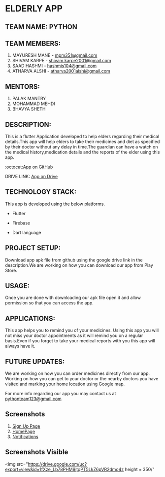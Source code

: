 # ELDERLY APP

## TEAM NAME: PYTHON

## TEAM MEMBERS:

1. MAYURESH MANE - mpm351@gmail.com
2. SHIVAM KARPE - shivam.karpe2001@gmail.com
3. SAAD HASHMI - hashmis104@gmail.com
4. ATHARVA ALSHI - atharva2001alshi@gmail.com

## MENTORS:

1. PALAK MANTRY
2. MOHAMMAD MEHDI
3. BHAVYA SHETH

## DESCRIPTION:

This is a flutter Application developed to help elders regarding their medical details.This app will help elders to take their medicines and diet as specified by their doctor without any delay in time.The guardian can have a watch on the medical history,medication details and the reports of the elder using this app.

:octocat:[App on GitHub](https://github.com/Mayuresh351/Elderly_App)

DRIVE LINK: [App on Drive](https://drive.google.com/file/d/1Dt0ogGWINYJWQA0FEHdTnqze-LF2xfir/view?usp=drivesdk)

## TECHNOLOGY STACK:

This app is developed using the below platforms.

* Flutter

* Firebase

* Dart language

## PROJECT SETUP:

Download app apk file from github using the google drive link in the description.We are working on how you can download our app from Play Store.

## USAGE:

Once you are done with downloading our apk file open it and allow permission so that you can access the app.

## APPLICATIONS:

This app helps you to remind you of your medicines. Using this app you will not miss your doctor appointments as it will remind you on a regular basis.Even if you forget to take your medical reports with you this app will always have it.

## FUTURE UPDATES:

We are working on how you can order medicines directly from our app. Working on how you can get to your doctor or the nearby doctors you have visited and marking your home location using Google map.

For more info regarding our app you may contact us at pythonteam123@gmail.com

## Screenshots
1. [Sign Up Page](https://drive.google.com/file/d/1M2ltiBrogJLWqtqWa5KbSzQMm6dAgNh6/view?usp=drivesdk)
2. [HomePage](https://drive.google.com/file/d/1M7ntM-vmeu4_jTRWX9EQ4qnGjM_rXlv5/view?usp=drivesdk)
3. [Notifications](https://drive.google.com/file/d/1LxUewzgULt5_jvRk25nWGZ-q9AdsGDq-/view?usp=drivesdk)

## Screenshots Visible

<img src="https://drive.google.com/uc?export=view&id=1fXze_Lb78PHM9jtqPT5LkZ6pVR2dmo4z height = 350/"
